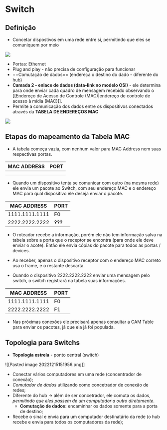 # Switch
## Definição

- Concetar dispostivos em uma rede entre si, permitindo que eles se comuniquem por meio 

<img src="https://www.pcweenie.com/images/hni/s03p014_connectRouterDiagram.png">

- Portas: Ethernet
- Plug and play - não precisa de configuração para funcionar
- ==Comutação de dados== (endereça o destino do dado - diferente do hub)
- **Camada 2 - enlace de dados (data-link no modelo OSI)** - ele determina para onde enviar cada quadro de mensagem recebido observando o [[Endereço de Acesso de Controle (MAC)|endereço de controle de acesso à mídia (MAC)]].
- Permite a comunicação dos dados entre os dispositivos conectados através da **TABELA DE ENDEREÇOS MAC**

<img src="https://www.computernetworkingnotes.org/images/cisco/ccna-study-guide/csg36-04-switch-learning-process.png">

## Etapas do mapeamento da Tabela MAC

- A tabela começa vazia, com nenhum valor para MAC Address nem suas respectivas portas.

| MAC ADDRESS | PORT |
| ---- | ---- |
|  |  |
|  |  |

- Quando um dispositivo tenta se comunicar com outro (na mesma rede) ele envia um pacote ao Switch, com seu endereço MAC e o endereço MAC para qual dispositivo ele deseja enviar o pacote.

| MAC ADDRESS | PORT |
| ---- | ---- |
| 1111.1111.1111 | F0 |
| 2222.2222.2222 | **???** |

- O roteador recebe a informação, porém ele não tem informação salva na tabela sobre a porta que o receptor se encontra (para onde ele deve enviar o acote). Então ele envia cópias do pacote para todos as portas / devices. 
- Ao receber, apenas o dispositivo receptor com o endereço MAC correto usa o frame, e o restante descarta.

- Quando o dispositivo 2222.2222.2222 enviar uma mensagem pelo switch, o switch registrará na tabela suas informações.

| MAC ADDRESS | PORT |
| ---- | ---- |
| 1111.1111.1111 | F0 |
| 2222.2222.2222 | F1 |

- Nas próximas conexões ele precisará apenas consultar a CAM Table para enviar os pacotes, já que ela já foi populada.

## Topologia para Switchs

- **Topologia estrela** - ponto central (switch)

![[Pasted image 20221215151956.png]]

- Conectar vários computadores em uma rede (concentrador de conexão);
- *Comutador de dados* utilizando como concetrador de conexão de redes; 
- Diferente do hub -> além de ser concetrador, ele comuta os dados, *permitindo que eles passem de um computador a outro diretamente*.
	- **Comutação de dados:** encaminhar os dados somente para a porta de destino;
- Recebe o sinal e envia para um computador destinatário da rede (o hub recebe e envia para todos os computadores da rede);
